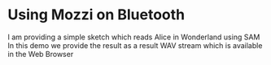 # Using Mozzi on Bluetooth

I am providing a simple sketch which reads Alice in Wonderland using SAM 
In this demo we provide the result as a result WAV stream which is available in the Web Browser

